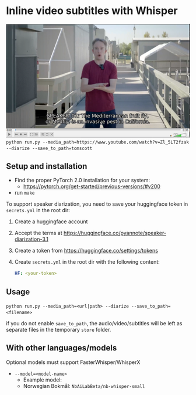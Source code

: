 # Inline video subtitles with Whisper
![tom-scott](assets/tomscott.png)
`python run.py --media_path=https://www.youtube.com/watch?v=Zl_5LT2fzak --diarize --save_to_path=tomscott`

## Setup and installation

- Find the proper PyTorch 2.0 installation for your system:
  - <https://pytorch.org/get-started/previous-versions/#v200>
- run `make`

To support speaker diarization, you need to save your huggingface token in `secrets.yml` in the root dir:

1. Create a huggingface account
2. Accept the terms at <https://huggingface.co/pyannote/speaker-diarization-3.1>
3. Create a token from <https://huggingface.co/settings/tokens>
4. Create `secrets.yml` in the root dir with the following content:

    ```yaml
    HF: <your-token>
    ```

## Usage

`python run.py --media_path=<url|path> --diarize --save_to_path=<filename>`

if you do not enable `save_to_path`, the audio/video/subtitles will be left as separate files in the temporary `store` folder.

## With other languages/models

Optional models must support FasterWhisper/WhisperX

- `--model=<model-name>`
  - Example model:
  - Norwegian Bokmål: `NbAiLabBeta/nb-whisper-small`

